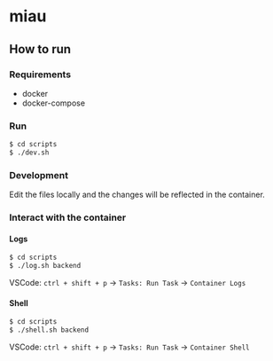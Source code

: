 # miau

## How to run

### Requirements

- docker
- docker-compose

### Run

```bash
$ cd scripts
$ ./dev.sh
```

### Development

Edit the files locally and the changes will be reflected in the container.

### Interact with the container

#### Logs

```bash
$ cd scripts
$ ./log.sh backend
```

VSCode: `ctrl + shift + p` -> `Tasks: Run Task` -> `Container Logs`

#### Shell

```bash
$ cd scripts
$ ./shell.sh backend
```

VSCode: `ctrl + shift + p` -> `Tasks: Run Task` -> `Container Shell`
